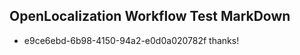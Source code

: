## OpenLocalization Workflow Test MarkDown
* e9ce6ebd-6b98-4150-94a2-e0d0a020782f thanks!

<!--HONumber=Aug16_HO1-->


